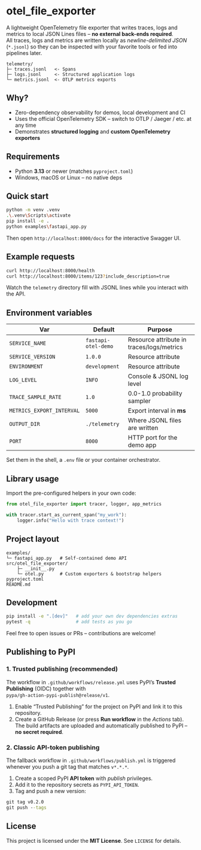 # otel_file_exporter

A lightweight OpenTelemetry file exporter that writes traces, logs and metrics to local JSON Lines files – **no external back-ends required**.  
All traces, logs and metrics are written locally as _newline-delimited JSON_ (`*.jsonl`) so they can be inspected with
your favorite tools or fed into pipelines later.

```
telemetry/
├─ traces.jsonl   <- Spans
├─ logs.jsonl     <- Structured application logs
└─ metrics.jsonl  <- OTLP metrics exports
```

## Why?

* Zero-dependency observability for demos, local development and CI
* Uses the official OpenTelemetry SDK – switch to OTLP / Jaeger / etc. at any time
* Demonstrates **structured logging** and **custom OpenTelemetry exporters**

## Requirements

* Python **3.13** or newer (matches `pyproject.toml`)
* Windows, macOS or Linux – no native deps

## Quick start

```bash
python -m venv .venv
.\.venv\Scripts\activate
pip install -e .
python examples\fastapi_app.py
```

Then open `http://localhost:8000/docs` for the interactive Swagger UI.

## Example requests

```bash
curl http://localhost:8000/health
curl http://localhost:8000/items/123?include_description=true
```

Watch the `telemetry` directory fill with JSONL lines while you interact with the API.

## Environment variables

| Var                     | Default            | Purpose                                    |
|-------------------------|--------------------|--------------------------------------------|
| `SERVICE_NAME`          | `fastapi-otel-demo`| Resource attribute in traces/logs/metrics  |
| `SERVICE_VERSION`       | `1.0.0`            | Resource attribute                         |
| `ENVIRONMENT`           | `development`      | Resource attribute                         |
| `LOG_LEVEL`             | `INFO`             | Console & JSONL log level                  |
| `TRACE_SAMPLE_RATE`     | `1.0`              | 0.0-1.0 probability sampler                |
| `METRICS_EXPORT_INTERVAL`| `5000`            | Export interval in **ms**                  |
| `OUTPUT_DIR`            | `./telemetry`      | Where JSONL files are written              |
| `PORT`                  | `8000`             | HTTP port for the demo app                 |

Set them in the shell, a `.env` file or your container orchestrator.

## Library usage

Import the pre-configured helpers in your own code:

```python
from otel_file_exporter import tracer, logger, app_metrics

with tracer.start_as_current_span("my_work"):
    logger.info("Hello with trace context!")
```

## Project layout

```
examples/
└─ fastapi_app.py   # Self-contained demo API
src/otel_file_exporter/
    ├─ __init__.py
    └─ otel.py      # Custom exporters & bootstrap helpers
pyproject.toml
README.md
```

## Development

```bash
pip install -e ".[dev]"   # add your own dev dependencies extras
pytest -q                 # add tests as you go
```

Feel free to open issues or PRs – contributions are welcome!

## Publishing to PyPI

### 1. Trusted publishing (recommended)

The workflow in `.github/workflows/release.yml` uses PyPI’s **Trusted Publishing** (OIDC) together with  
`pypa/gh-action-pypi-publish@release/v1`.

1. Enable “Trusted Publishing” for the project on PyPI and link it to this repository.  
2. Create a GitHub Release (or press **Run workflow** in the *Actions* tab).  
   The build artifacts are uploaded and automatically published to PyPI – **no secret required**.

### 2. Classic API-token publishing

The fallback workflow in `.github/workflows/publish.yml` is triggered whenever you push a git tag
that matches `v*.*.*`.

1. Create a scoped PyPI **API token** with *publish* privileges.  
2. Add it to the repository secrets as `PYPI_API_TOKEN`.  
3. Tag and push a new version:

```cmd
git tag v0.2.0
git push --tags
```

## License

This project is licensed under the **MIT License**. See `LICENSE` for details.
